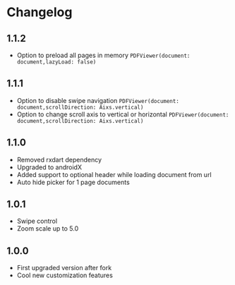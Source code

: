 # Changelog

## 1.1.2
- Option to preload all pages in memory `PDFViewer(document: document,lazyLoad: false)`

## 1.1.1
- Option to disable swipe navigation `PDFViewer(document: document,scrollDirection: Aixs.vertical)`
- Option to change scroll axis to vertical or horizontal `PDFViewer(document: document,scrollDirection: Aixs.vertical)`

## 1.1.0
- Removed rxdart dependency
- Upgraded to androidX
- Added support to optional header while loading document from url
- Auto hide picker for 1 page documents

## 1.0.1
- Swipe control
- Zoom scale up to 5.0

## 1.0.0
- First upgraded version after fork
- Cool new customization features